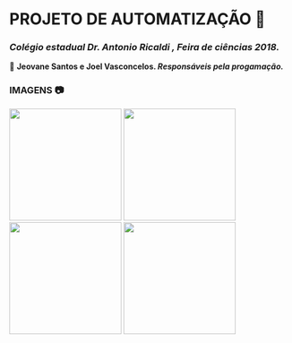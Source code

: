 # PROJETO DE AUTOMATIZAÇÃO :clap:
### <i>Colégio estadual Dr. Antonio Ricaldi , Feira de ciências 2018.</i><br>
:busts_in_silhouette: <b>Jeovane Santos e Joel Vasconcelos. <i>Responsáveis pela progamação.</i></b><br>
### IMAGENS :camera:
<img src="https://i.imgur.com/NJwz9l3.jpg" width="200" height="200" /> <img src="https://i.imgur.com/FxrfE5p.jpg" width="200" height="200" /> <img src="https://i.imgur.com/3DtlCjH.jpg" width="200" height="200" /> <img src="https://i.imgur.com/fmhJbsZ.jpg" width="200" height="200" />
